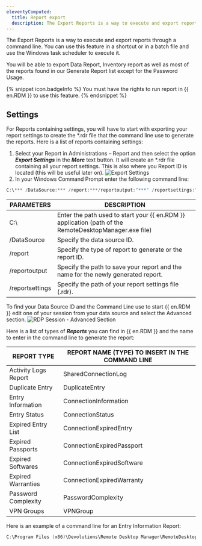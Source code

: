```yaml
---
eleventyComputed:
  title: Report export
  description: The Export Reports is a way to execute and export reports through a command line.
---
```

The Export Reports is a way to execute and export reports through a command line. You can use this feature in a shortcut or in a batch file and use the Windows task scheduler to execute it.

You will be able to export Data Report, Inventory report as well as most of the reports found in our Generate Report list except for the Password Usage.

{% snippet icon.badgeInfo %}
You must have the rights to run report in {{ en.RDM }} to use this feature.
{% endsnippet %}

## Settings
For Reports containing settings, you will have to start with exporting your report settings to create the *.rdr file that the command line use to generate the reports. Here is a list of reports containing settings:

1. Select your Report in Administrations – Report and then select the option ***Export Settings*** in the ***More*** text button. It will create an *.rdr file containing all your report settings. This is also where you Report ID is located (this will be useful later on).
![Export Settings](https://cdnweb.devolutions.net/docs/docs_en_rdm_windows_clip10006.png)
1. In your Windows Command Prompt enter the following command line:
```powershell
C:\*** /DataSource:*** /report:***/reportoutput:"***" /reportsettings:"***.rdr"
```

| PARAMETERS      | DESCRIPTION                                                                                            |
|-----------------|--------------------------------------------------------------------------------------------------------|
| C:\             | Enter the path used to start your {{ en.RDM }} application (path of the RemoteDesktopManager.exe file) |
| /DataSource     | Specify the data source ID.                                                                            |
| /report         | Specify the type of report to generate or the report ID.                                               |
| /reportoutput   | Specify the path to save your report and the name for the newly generated report.                      |
| /reportsettings | Specify the path of your report settings file (.rdr).                                                  |


To find your Data Source ID and the Command Line use to start {{ en.RDM }} edit one of your session from your data source and select the Advanced section.
![RDP Session - Advanced Section ](https://cdnweb.devolutions.net/docs/docs_en_rdm_windows_clip10008.png)

Here is a list of types of ***Reports*** you can find in {{ en.RDM }} and the name to enter in the command line to generate the report:

| REPORT TYPE          | REPORT NAME (TYPE) TO INSERT IN THE COMMAND LINE |
|----------------------|--------------------------------------------------|
| Activity Logs Report | SharedConnectionLog                              |
| Duplicate Entry      | DuplicateEntry                                   |
| Entry Information    | ConnectionInformation                            |
| Entry Status         | ConnectionStatus                                 |
| Expired Entry List   | ConnectionExpiredEntry                           |
| Expired Passports    | ConnectionExpiredPassport                        |
| Expired Softwares    | ConnectionExpiredSoftware                        |
| Expired Warranties   | ConnectionExpiredWarranty                        |
| Password Complexity  | PasswordComplexity                               |
| VPN Groups           | VPNGroup                                         |

Here is an example of a command line for an Entry Information Report:

```powershell
C:\Program Files (x86)\Devolutions\Remote Desktop Manager\RemoteDesktopManager<area>.exe /DataSource:8a4f2f70-5e8a-4d6c-9c7b-119080a4c879 /report:EntryInformation /reportoutput:C:\dev\devolutions\Rapport\rapportEntry.csv /reportsettings:C:\dev\devolutions\Rapport\SettingsEntryInformation.rdr
```
